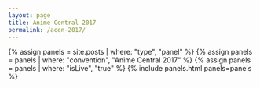 ```yaml
---
layout: page
title: Anime Central 2017
permalink: /acen-2017/
---
```


{% assign panels = site.posts | where: "type", "panel" %}
{% assign panels = panels | where: "convention", "Anime Central 2017" %}
{% assign panels = panels | where: "isLive", "true" %}
{% include panels.html panels=panels %}

